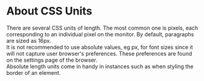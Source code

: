 # About CSS Units

There are several CSS units of length. The most common one is pixels, each corresponding to an individual pixel on the monitor. By default, paragraphs are sized as 16px. <br>
It is not recommended to use absolute values, eg px, for font sizes since it will not capture user browser's preferences. These preferences are found on the settings page of the browser. <br>
Absolute length units come in handy in instances such as when styling the border of an element.



